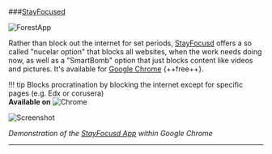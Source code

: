 ###[StayFocused](https://chrome.google.com/webstore/detail/stayfocusd/laankejkbhbdhmipfmgcngdelahlfoji)

![ForestApp](/Images/StayFocusedAppIcon.png)

Rather than block out the internet for set periods, [StayFocusd](https://chrome.google.com/webstore/detail/stayfocusd/laankejkbhbdhmipfmgcngdelahlfoji) offers a so called "nucelar option" that blocks all websites, when the work needs doing now, as well as a "SmartBomb" option that just blocks content like videos and pictures. It's available for [Google Chrome](https://chrome.google.com/webstore/detail/stayfocusd/laankejkbhbdhmipfmgcngdelahlfoji) {++free++}. 


!!! tip
	Blocks procratination by blocking the internet except for specific pages (e.g. Edx or corusera)  
	**Available on** ![Chrome](/Icons/Chrome.png)
	
![Screenshot](GIFs/StayFocused.gif)  

_Demonstration of the [StayFocusd App](https://chrome.google.com/webstore/detail/stayfocusd/laankejkbhbdhmipfmgcngdelahlfoji) within Google Chrome_

****
